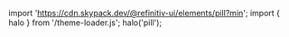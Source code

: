 <!--
type: template
name: pill
-->

import 'https://cdn.skypack.dev/@refinitiv-ui/elements/pill?min';
import { halo } from '/theme-loader.js';
halo('pill');
